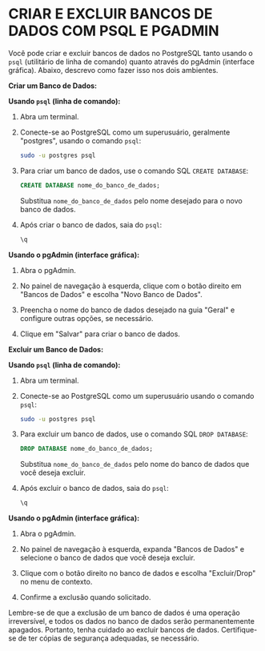 # CRIAR E EXCLUIR BANCOS DE DADOS COM PSQL E PGADMIN
Você pode criar e excluir bancos de dados no PostgreSQL tanto usando o `psql` (utilitário de linha de comando) quanto através do pgAdmin (interface gráfica). Abaixo, descrevo como fazer isso nos dois ambientes.

**Criar um Banco de Dados:**

**Usando `psql` (linha de comando):**

1. Abra um terminal.

2. Conecte-se ao PostgreSQL como um superusuário, geralmente "postgres", usando o comando `psql`:

   ```bash
   sudo -u postgres psql
   ```

3. Para criar um banco de dados, use o comando SQL `CREATE DATABASE`:

   ```sql
   CREATE DATABASE nome_do_banco_de_dados;
   ```

   Substitua `nome_do_banco_de_dados` pelo nome desejado para o novo banco de dados.

4. Após criar o banco de dados, saia do `psql`:

   ```sql
   \q
   ```

**Usando o pgAdmin (interface gráfica):**

1. Abra o pgAdmin.

2. No painel de navegação à esquerda, clique com o botão direito em "Bancos de Dados" e escolha "Novo Banco de Dados".

3. Preencha o nome do banco de dados desejado na guia "Geral" e configure outras opções, se necessário.

4. Clique em "Salvar" para criar o banco de dados.

**Excluir um Banco de Dados:**

**Usando `psql` (linha de comando):**

1. Abra um terminal.

2. Conecte-se ao PostgreSQL como um superusuário usando o comando `psql`:

   ```bash
   sudo -u postgres psql
   ```

3. Para excluir um banco de dados, use o comando SQL `DROP DATABASE`:

   ```sql
   DROP DATABASE nome_do_banco_de_dados;
   ```

   Substitua `nome_do_banco_de_dados` pelo nome do banco de dados que você deseja excluir.

4. Após excluir o banco de dados, saia do `psql`:

   ```sql
   \q
   ```

**Usando o pgAdmin (interface gráfica):**

1. Abra o pgAdmin.

2. No painel de navegação à esquerda, expanda "Bancos de Dados" e selecione o banco de dados que você deseja excluir.

3. Clique com o botão direito no banco de dados e escolha "Excluir/Drop" no menu de contexto.

4. Confirme a exclusão quando solicitado.

Lembre-se de que a exclusão de um banco de dados é uma operação irreversível, e todos os dados no banco de dados serão permanentemente apagados. Portanto, tenha cuidado ao excluir bancos de dados. Certifique-se de ter cópias de segurança adequadas, se necessário.